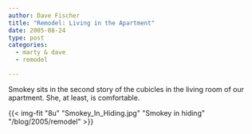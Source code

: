 ```yaml
---
author: Dave Fischer
title: "Remodel: Living in the Apartment"
date: 2005-08-24
type: post
categories:
  - marty & dave
  - remodel

---
```


Smokey sits in the second story of the cubicles in the living room of our apartment. 
She, at least, is comfortable.

<!--more-->

{{< img-fit
    "8u" "Smokey_In_Hiding.jpg" "Smokey in hiding"
    "/blog/2005/remodel" >}}



